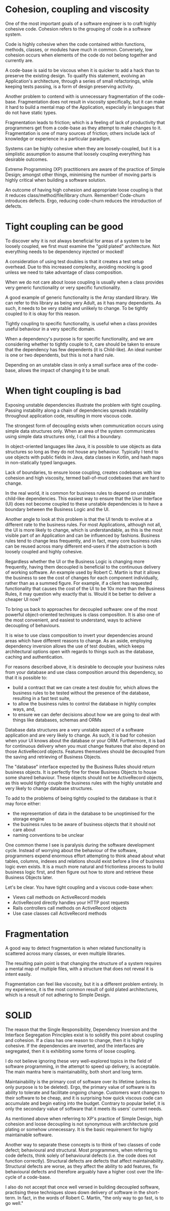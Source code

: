 # Cohesion, coupling and viscosity

One of the most important goals of a software engineer is to craft highly cohesive code. Cohesion refers to the grouping of code in a software system. 

Code is highly cohesive when the code contained within functions, methods, classes, or modules have much in common. Conversely, low cohesion occurs when elements of the code do not belong together and currently are. 

A code-base is said to be viscous when it is quicker to add a hack than to preserve the existing design.  To qualify this statement, evolving an Application's architecture, through a series of small refactorings, while keeping tests passing, is a form of design preserving activity. 

Another problem to contend with is unnecessary fragmentation of the code-base. Fragmentation does not result in viscosity specifically, but it can make it hard to build a mental map of the Application, especially in languages that do not have static types.

Fragmentation leads to friction; which is a feeling of lack of productivity that programmers get from a code-base as they attempt to make changes to it. Fragmentation is one of many sources of friction; others include lack of knowledge or experience in a particular paradigm. 

Systems can be highly cohesive when they are loosely-coupled, but it is a simplistic assumption to assume that loosely coupling everything has desirable outcomes. 

Extreme Programming (XP) practitioners are aware of the practice of Simple Design; amongst other things, minimising the number of moving parts is highly critical when building a software solution. 

An outcome of having high cohesion and appropriate loose coupling is that it reduces class/method/file/library churn. Remember! Code-churn introduces defects. Ergo, reducing code-churn reduces the introduction of defects.

# Tight coupling can be good

To discover why it is not always beneficial for areas of a system to be loosely coupled, we first must examine the "gold plated" architecture. Not everything needs to be dependency injected or mocked! 

A consideration of using test doubles is that it creates a test setup overhead. Due to this increased complexity, avoiding mocking is good unless we need to take advantage of class composition.

When we do not care about loose coupling is usually when a class provides very generic functionality or very specific functionality. 

A good example of generic functionality is the Array standard library. We can refer to this library as being very Adult, as it has many dependants. As such, it needs to be very stable and unlikely to change. To be tightly coupled to it is okay for this reason.

Tightly coupling to specific functionality, is useful when a class provides useful behaviour in a very specific domain. 

When a dependency's purpose is for specific functionality, and we are considering whether to tightly couple to it, care should be taken to ensure that the dependency has few dependents (it is Child-like). An ideal number is one or two dependents, but this is not a hard rule. 

Depending on an unstable class in only a small surface area of the code-base, allows the impact of changing it to be small.

# When tight coupling is bad

Exposing unstable dependencies illustrate the problem with tight coupling. Passing instability along a chain of dependencies spreads instability throughout application code, resulting in more viscous code.  

The strongest form of decoupling exists when communication occurs using simple data structures only. When an area of the system communicates using simple data structures only, I call this a boundary.

In object-oriented languages like Java, it is possible to use objects as data structures so long as they do not house any behaviour. Typically I tend to use objects with public fields in Java, data classes in Kotlin, and hash maps in non-statically typed languages.

Lack of boundaries, to ensure loose coupling, creates codebases with low cohesion and high viscosity, termed ball-of-mud codebases that are hard to change.

In the real world, it is common for business rules to depend on unstable child-like dependencies. This easiest way to ensure that the User Interface (UI) does not become coupled to these unstable dependencies is to have a boundary between the Business Logic and the UI.

Another angle to look at this problem is that the UI tends to evolve at a different rate to the business rules. For most Applications, although not all, the UI is more likely to change, which is understandable, as this is the most visible part of an Application and can be influenced by fashions. Business rules tend to change less frequently, and in fact, many core business rules can be reused across many different end-users if the abstraction is both loosely coupled and highly cohesive.

Regardless whether the UI or the Business Logic is changing more frequently, having them decoupled is beneficial to the continuous delivery of working software. An example used by Robert C. Martin is that it allows the business to see the cost of changes for each component individually, rather than as a summed figure. For example, if a client has requested functionality that causes the cost of the UI to be 10x more than the Business Rules, it may question why exactly that is. Would it be better to deliver a cheaper UI now?

To bring us back to approaches for decoupled software: one of the most powerful object-oriented techniques is class composition. It is also one of the most convenient, and easiest to understand, ways to achieve decoupling of behaviours.

It is wise to use class composition to invert your dependencies around areas which have different reasons to change. As an aside, employing dependency inversion allows the use of test doubles, which keeps architectural options open with regards to things such as the database, caching and authentication. 

For reasons described above, it is desirable to decouple your business rules from your database and use class composition around this dependency, so that it is possible to:

-  build a contract that we can create a test double for, which allows the business rules to be tested without the presence of the database, resulting in a fast test suite,
-  to allow the business rules to control the database in highly complex ways, and,
-  to ensure we can defer decisions about how we are going to deal with things like databases, schemas and ORMs

Database data structures are a very unstable aspect of a software application and are very likely to change. As such, it is bad for cohesion when your UI knows about the database or your ORM. Furthermore, it is bad for continuous delivery when you must change features that also depend on those ActiveRecord objects. Features themselves should be decoupled from the saving and retrieving of Business Objects.

The "database" interface expected by the Business Rules should return business objects. It is perfectly fine for these Business Objects to house some shared behaviour. These objects should not be ActiveRecord objects, as this would tightly couple the business rules with the highly unstable and very likely to change database structures. 

To add to the problems of being tightly coupled to the database is that it may force either:
- the representation of data in the database to be unoptimised for the storage engine
- the business rules to be aware of business objects that it should not care about
- naming conventions to be unclear

One common theme I see is paralysis during the software development cycle. Instead of worrying about the behaviour of the software, programmers expend enormous effort attempting to think ahead about what tables, columns, indexes and relations should exist before a line of business logic even exists. It is a much more natural and frictionless process to build business logic first, and then figure out how to store and retrieve these Business Objects later. 

Let's be clear. You have tight coupling and a viscous code-base when:

- Views call methods on ActiveRecord models
- ActiveRecord directly handles your HTTP post requests
- Rails controllers call methods on ActiveRecord objects
- Use case classes call ActiveRecord methods 

# Fragmentation

A good way to detect fragmentation is when related functionality is scattered across many classes, or even multiple libraries. 

The resulting pain point is that changing the structure of a system requires a mental map of multiple files, with a structure that does not reveal it is intent easily. 

Fragmentation can feel like viscosity, but it is a different problem entirely. In my experience, it is the most common result of gold plated architectures, which is a result of not adhering to Simple Design.

# SOLID

The reason that the Single Responsibility, Dependency Inversion and the Interface Segregation Principles exist is to solidify this point about coupling and cohesion. If a class has one reason to change, then it is highly cohesive. If the dependencies are inverted, and the interfaces are segregated, then it is exhibiting some forms of loose coupling.

I do not believe ignoring these very well-explored topics in the field of software programming, in the attempt to speed up delivery, is acceptable. The main mantra here is maintainability, both short and long term. 

Maintainability is the primary cost of software over its lifetime (unless its only purpose is to be deleted). Ergo, the primary value of software is its ability to tolerate and facilitate ongoing change. Customers want changes to their software to be cheap, and it is surprising how quick viscous code can accumulate and begin eating into the budget. Contrary to popular belief, it is only the secondary value of software that it meets its users' current needs.

As mentioned above when referring to XP's practice of Simple Design, high cohesion and loose decoupling is not synonymous with architecture gold plating or somehow unnecessary. It is the basic requirement for highly maintainable software. 

Another way to separate these concepts is to think of two classes of code defect; behavioural and structural. Most programmers, when referring to code defects, think solely of behavioural defects (i.e. the code does not function correctly). Structural defects are defects that affect maintainability. Structural defects are worse, as they affect the ability to add features, fix behavioural defects and therefore arguably have a higher cost over the life-cycle of a code-base.

I also do not accept that once well versed in building decoupled software, practising these techniques slows down delivery of software in the short-term. In fact, in the words of Robert C. Martin, "the only way to go fast, is to go well."
